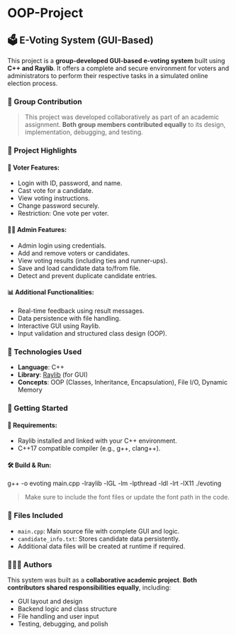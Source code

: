 # OOP-Project

## 🗳️ E-Voting System (GUI-Based)

This project is a **group-developed GUI-based e-voting system** built using **C++ and Raylib**. It offers a complete and secure environment for voters and administrators to perform their respective tasks in a simulated online election process.
### 👥 Group Contribution

> This project was developed collaboratively as part of an academic assignment.
> **Both group members contributed equally** to its design, implementation, debugging, and testing.

### 🎯 Project Highlights

#### 🔐 Voter Features:

* Login with ID, password, and name.
* Cast vote for a candidate.
* View voting instructions.
* Change password securely.
* Restriction: One vote per voter.

#### 🧑‍💼 Admin Features:

* Admin login using credentials.
* Add and remove voters or candidates.
* View voting results (including ties and runner-ups).
* Save and load candidate data to/from file.
* Detect and prevent duplicate candidate entries.

#### 📊 Additional Functionalities:

* Real-time feedback using result messages.
* Data persistence with file handling.
* Interactive GUI using Raylib.
* Input validation and structured class design (OOP).

### 🧱 Technologies Used

* **Language**: C++
* **Library**: [Raylib](https://www.raylib.com/) (for GUI)
* **Concepts**: OOP (Classes, Inheritance, Encapsulation), File I/O, Dynamic Memory

### 🚀 Getting Started

#### 🔧 Requirements:

* Raylib installed and linked with your C++ environment.
* C++17 compatible compiler (e.g., g++, clang++).

#### 🛠️ Build & Run:
g++ -o evoting main.cpp -lraylib -lGL -lm -lpthread -ldl -lrt -lX11
./evoting

> Make sure to include the font files or update the font path in the code.

### 📁 Files Included

* `main.cpp`: Main source file with complete GUI and logic.
* `candidate_info.txt`: Stores candidate data persistently.
* Additional data files will be created at runtime if required.

### 🧑‍🤝‍🧑 Authors

This system was built as a **collaborative academic project**.
**Both contributors shared responsibilities equally**, including:

* GUI layout and design
* Backend logic and class structure
* File handling and user input
* Testing, debugging, and polish
